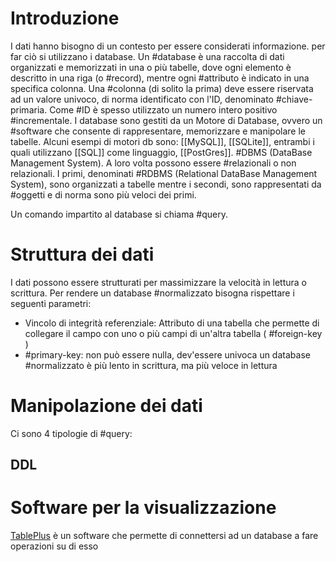 # Introduzione
I dati hanno bisogno di un contesto per essere considerati informazione. per far ciò si utilizzano i database.
Un #database è una raccolta di dati organizzati e memorizzati in una o più tabelle, dove ogni elemento è descritto in una riga (o #record), mentre ogni #attributo è indicato in una specifica colonna.
Una #colonna (di solito la prima) deve essere riservata ad un valore univoco, di norma identificato con l'ID, denominato #chiave-primaria. Come #ID è spesso utilizzato un numero intero positivo #incrementale.
I database sono gestiti da un Motore di Database, ovvero un #software che consente di rappresentare, memorizzare e manipolare le tabelle. Alcuni esempi di motori db sono: [[MySQL]], [[SQLite]], entrambi i quali utilizzano [[SQL]] come linguaggio, [[PostGres]].
#DBMS (DataBase Management System). A loro volta possono essere #relazionali o non relazionali. I primi, denominati #RDBMS (Relational DataBase Management System), sono organizzati a tabelle mentre i secondi, sono rappresentati da #oggetti e di norma sono più veloci dei primi.

Un comando impartito al database si chiama #query.
# Struttura dei dati
I dati possono essere strutturati per massimizzare la velocità in lettura o scrittura.
Per rendere un database #normalizzato bisogna rispettare i seguenti parametri:
- Vincolo di integrità referenziale: Attributo di una tabella che permette di collegare il campo con uno o più campi di un'altra tabella ( #foreign-key )
- #primary-key: non può essere nulla, dev'essere univoca
un database #normalizzato è più lento in scrittura, ma più veloce in lettura
# Manipolazione dei dati
Ci sono 4 tipologie di #query:
## DDL
## 

# Software per la visualizzazione
[TablePlus](https://tableplus.com/) è un software che permette di connettersi ad un database a fare operazioni su di esso

